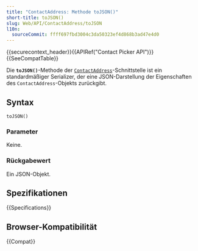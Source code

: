 ```yaml
---
title: "ContactAddress: Methode toJSON()"
short-title: toJSON()
slug: Web/API/ContactAddress/toJSON
l10n:
  sourceCommit: ffff697fbd3004c3da50323ef4d868b3ad47e4d0
---
```


{{securecontext_header}}{{APIRef("Contact Picker API")}}{{SeeCompatTable}}

Die **`toJSON()`**-Methode der [`ContactAddress`](/de/docs/Web/API/ContactAddress)-Schnittstelle ist ein standardmäßiger Serializer, der eine JSON-Darstellung der Eigenschaften des `ContactAddress`-Objekts zurückgibt.

## Syntax

```js-nolint
toJSON()
```

### Parameter

Keine.

### Rückgabewert

Ein JSON-Objekt.

## Spezifikationen

{{Specifications}}

## Browser-Kompatibilität

{{Compat}}

